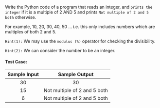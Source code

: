 Write the Python code of a program that reads an integer, and `prints the integer` if it is a multiple of 2 AND 5 and prints `Not multiple of 2 and 5 both` otherwise.

For example, 10, 20, 30, 40, 50 … i.e. this only includes numbers which are multiples of both 2 and 5.

`Hint(1):` We may use the `modulus (%)` operator for checking the divisibility.

`Hint(2):` We can consider the number to be an integer.

#### Test Case:

| Sample Input |        Sample Output         |
| :----------: | :--------------------------: |
|      30      |              30              |
|      15      | Not multiple of 2 and 5 both |
|      6       | Not multiple of 2 and 5 both |
